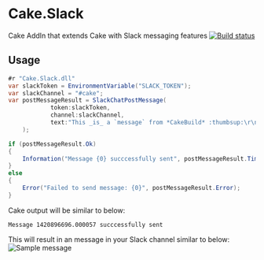 # Cake.Slack
Cake AddIn that extends Cake with Slack messaging features
[![Build status](https://ci.appveyor.com/api/projects/status/1tbi1x5b3i7wktv6?svg=true)](https://ci.appveyor.com/project/WCOMAB/cake-slack)

## Usage

```csharp
#r "Cake.Slack.dll"
var slackToken = EnvironmentVariable("SLACK_TOKEN");
var slackChannel = "#cake";
var postMessageResult = SlackChatPostMessage(
            token:slackToken,
            channel:slackChannel,
            text:"This _is_ a `message` from *CakeBuild* :thumbsup:\r\n```Here is some code```"
    );

if (postMessageResult.Ok)
{
    Information("Message {0} succcessfully sent", postMessageResult.TimeStamp);
}
else
{
    Error("Failed to send message: {0}", postMessageResult.Error);
}
```
Cake output will be similar to below:
```
Message 1420896696.000057 succcessfully sent
``` 
This will result in an message in your Slack channel similar to below:
![Sample message](https://github.com/WCOMAB/Cake.Slack/raw/master/samplemessage.png)